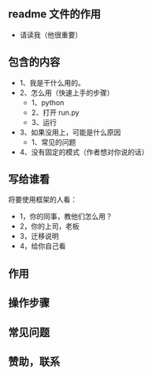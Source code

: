 ## readme 文件的作用
- 请读我（他很重要）

## 包含的内容
- 1、我是干什么用的。
- 2、怎么用（快速上手的步骤）
  - 1、python
  - 2、打开 run.py
  - 3、运行
- 3、如果没用上，可能是什么原因
  - 1、常见的问题
- 4、没有固定的模式（作者想对你说的话）

## 写给谁看
将要使用框架的人看：
- 1，你的同事，教他们怎么用？
- 2，你的上司，老板
- 3，迁移说明
- 4，给你自己看

## 作用

## 操作步骤

## 常见问题

## 赞助，联系